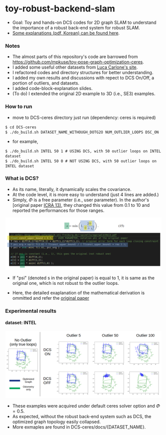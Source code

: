 # toy-robust-backend-slam
- Goal: Toy and hands-on DCS codes for 2D graph SLAM to understand the importance of a robust back-end system for robust SLAM.
- [Some explanations (pdf, Korean) can be found here](https://www.google.com/url?q=https%3A%2F%2Fwww.dropbox.com%2Fs%2Fc8x6r7xdqmcx7j8%2F20191122%2520robust%2520backend%2520and%2520multi%2520session%2520slam.pdf%3Fdl%3D0&sa=D&sntz=1&usg=AFQjCNF0t3VZxWIBHdcWF299O0dznQyzSA).


### Notes
- The almost parts of this repository's code are barrowed from https://github.com/mpkuse/toy-pose-graph-optimization-ceres.
- I added some useful other datasets from [Luca Carlone's site](https://lucacarlone.mit.edu/datasets/). 
- I refactored codes and directory structures for better understanding.
- I added my own results and discussions with repect to DCS On/Off, a portion of outliers, and datasets. 
- I added code-block-explanation slides.
- (To do) I extended the original 2D example to 3D (i.e., SE3) examples. 

### How to run 
- move to DCS-ceres directory just run (dependency: ceres is required)
```
$ cd DCS-ceres
$ ./do_build.sh DATASET_NAME_WITHOUGH_DOTG2O NUM_OUTLIER_LOOPS DSC_ON
```
- for example, 
```
$ ./do_build.sh INTEL 50 1 # USING DCS, with 50 outlier loops on INTEL dataset
$ ./do_build.sh INTEL 50 0 # NOT USING DCS, with 50 outlier loops on INTEL dataset
```

### What is DCS?
- As its name, literally, it dynamically scales the covariance. 
- At the code level, it is more easy to understand (just 4 lines are added.)
- Simply, $\Phi$ is a free parameter (i.e., user parameter). In the author's [original paper [ICRA 13)](http://www2.informatik.uni-freiburg.de/~spinello/agarwalICRA13.pdf), they changed this value from 0.1 to 10 and reported the performances for those ranges.

![code_ex](./DCS-ceres/docs/code_Ex.png)

- If "psi" (denoted s in the original paper) is equal to 1, it is same as the original one, which is not robust to the outlier loops.

- Here, the detailed exaplanation of the mathematical derivation is ommitted and refer the [original paper](http://www2.informatik.uni-freiburg.de/~spinello/agarwalICRA13.pdf) 


### Experimental results 
#### dataset: INTEL

![intel_result](./DCS-ceres/docs/report.png)
- These examples were acquired under default ceres solver option and $\Phi = 0.5$.
- As expected, without the robust back-end system such as DCS, the optimized graph topology easily collapsed.
- More exmaples are found in DCS-ceres/docs/{DATASET_NAME}.





